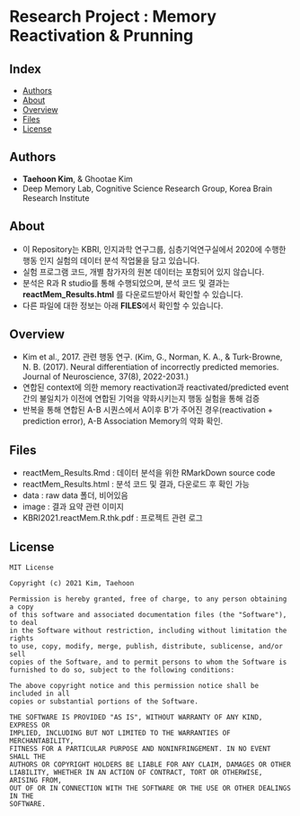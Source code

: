 # Research Project : Memory Reactivation & Prunning

## Index
  - [Authors](#authors) 
  - [About](#about) 
  - [Overview](#overview) 
  - [Files](#files)
  - [License](#license)

## Authors
- **Taehoon Kim**, & Ghootae Kim
- Deep Memory Lab, Cognitive Science Research Group, Korea Brain Research Institute

## About
- 이 Repository는 KBRI, 인지과학 연구그룹, 심층기억연구실에서 2020에 수행한 행동 인지 실험의 데이터 분석 작업물을 담고 있습니다.
- 실험 프로그램 코드, 개별 참가자의 원본 데이터는 포함되어 있지 않습니다. 
- 분석은 R과 R studio를 통해 수행되었으며, 분석 코드 및 결과는 **reactMem_Results.html** 를 다운로드받아서 확인할 수 있습니다. 
- 다른 파일에 대한 정보는 아래 **FILES**에서 확인할 수 있습니다.

## Overview
- Kim et al., 2017. 관련 행동 연구. (Kim, G., Norman, K. A., & Turk-Browne, N. B. (2017). Neural differentiation of incorrectly predicted memories. Journal of Neuroscience, 37(8), 2022-2031.)
- 연합된 context에 의한 memory reactivation과 reactivated/predicted event 간의 불일치가 이전에 연합된 기억을 약화시키는지 행동 실험을 통해 검증
- 반복을 통해 연합된 A-B 시퀀스에서 A이후 B'가 주어진 경우(reactivation + prediction error), A-B Association Memory의 약화 확인.

## Files
- reactMem_Results.Rmd : 데이터 분석을 위한 RMarkDown source code
- reactMem_Results.html : 분석 코드 및 결과, 다운로드 후 확인 가능
- data : raw data 폴더, 비어있음
- image : 결과 요약 관련 이미지
- KBRI2021.reactMem.R.thk.pdf : 프로젝트 관련 로그

## License

```
MIT License

Copyright (c) 2021 Kim, Taehoon

Permission is hereby granted, free of charge, to any person obtaining a copy
of this software and associated documentation files (the "Software"), to deal
in the Software without restriction, including without limitation the rights
to use, copy, modify, merge, publish, distribute, sublicense, and/or sell
copies of the Software, and to permit persons to whom the Software is
furnished to do so, subject to the following conditions:

The above copyright notice and this permission notice shall be included in all
copies or substantial portions of the Software.

THE SOFTWARE IS PROVIDED "AS IS", WITHOUT WARRANTY OF ANY KIND, EXPRESS OR
IMPLIED, INCLUDING BUT NOT LIMITED TO THE WARRANTIES OF MERCHANTABILITY,
FITNESS FOR A PARTICULAR PURPOSE AND NONINFRINGEMENT. IN NO EVENT SHALL THE
AUTHORS OR COPYRIGHT HOLDERS BE LIABLE FOR ANY CLAIM, DAMAGES OR OTHER
LIABILITY, WHETHER IN AN ACTION OF CONTRACT, TORT OR OTHERWISE, ARISING FROM,
OUT OF OR IN CONNECTION WITH THE SOFTWARE OR THE USE OR OTHER DEALINGS IN THE
SOFTWARE.

```

